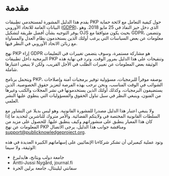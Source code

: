 # مقدمة

يقدم هذا الدليل المشورة لمستخدمي تطبيقات PKP حول كيفية التعامل مع لائحة حماية البيانات العامة للاتحاد الأوروبي ([GDPR](https://www.eugdpr.org/))، الذي دخل حيز النفاذ في 25 مايو 2018. وهو يوفر التوجيه بشأن أفضل طريقة لتشكيل OJS بحيث يكون متوافقا مع GDPR، وتتضمن معلومات عن بعض السياسات التي يرغب أولئك الذين يستخدمون نظام العدل والمساواة مع زبائن الاتحاد الأوروبي في النظر فيها.

نهج PKP إزاء GDPR هو مشاركة مستمرة، وسوف يتضمن تغييرات في التعليمات البرمجية داخل تطبيقات PKP وتنقيحات على هذا الدليل بمرور الوقت. وترد في نهاية هذه الوثيقة بعض المعلومات عن تغييرات الطلب في الأجل القريب، ولكن لا ينبغي اعتبارها شاملة.

ويتحمل برنامج PKP، بوصفه موفراً للبرمجيات، مسؤولية توفير برمجيات آمنة وإصلاحات الشوائب في الوقت المناسب، ونحن نرحب بهذه الفرصة لتعزيز حقوق الخصوصية. الذين يستضيفون البرمجيات، وكذلك أولئك الذين يستخدمونها في نشر المجلات والكتب وغيرها من الفنون، وينبغي النظر في سبل تناول الحقوق والمسؤوليات التي ينطوي عليها النشر العلمي.

ولا ينبغي اعتبار هذا الدليل مصدرا للمشورة القانونية. وهو ليس بديلا عن التشاور مع السلطات القانونية المختصة في ولايتكم القضائية. والأمر متروك للناشرين لتحديد ما إذا كان هذا المعيار ينطبق على منشوراتهم وكيف ينطبق عليها. للحصول على مزيد من المعلومات عن نهج PKP ومناقشة جوانب هذا الدليل، يرجى الاتصال <support@publicknowledgeproject.org>.

وتود عملية كيمبرلي أن تشكر شركاءنا الإنمائيين على إسهاماتهم الكبيرة العديدة في هذه الوثيقة، ولا سيما:

* جامعة دولب ويثانج، هايدلبرغ
* Antti-Jussi Nygård, journal.fi
* سفانتي ليلينثال، جامعة برلين الحرة
